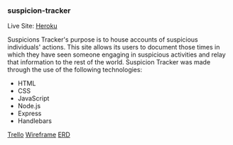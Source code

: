 ### suspicion-tracker

Live Site: [Heroku](https://evening-mesa-87101.herokuapp.com/)

Suspicions Tracker's purpose is to house accounts of suspicious individuals' actions.  This site allows its users to document those times in which they have seen someone engaging in suspicious activities and relay that information to the rest of the world.
Suspicion Tracker was made through the use of the following technologies:
 
  - HTML 
  - CSS
  - JavaScript
  - Node.js
  - Express 
  - Handlebars

[Trello](https://trello.com/b/qqr0pX8r/suspicion-tracker)
[Wireframe](https://i.imgur.com/6IWE3Ks.png)
[ERD](https://i.imgur.com/5olfXeA.png)
